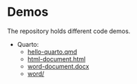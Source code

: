 # Demos

The repository holds different code demos.

- Quarto: 
   - [hello-quarto.qmd](quarto/hello-quarto.qmd)
   - [html-document.html](quarto/html-document.html)
   - [word-document.docx](quarto/word-document.docx)
   - [word/](quarto/word/)
